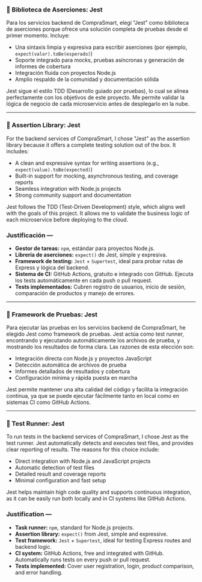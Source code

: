 

### 📌 Biblioteca de Aserciones: Jest

Para los servicios backend de CompraSmart, elegí "Jest" como biblioteca de aserciones porque ofrece una solución completa de pruebas desde el primer momento. Incluye:

- Una sintaxis limpia y expresiva para escribir aserciones (por ejemplo, `expect(valor).toBe(esperado)`)
- Soporte integrado para mocks, pruebas asíncronas y generación de informes de cobertura
- Integración fluida con proyectos Node.js
- Amplio respaldo de la comunidad y documentación sólida

Jest sigue el estilo TDD (Desarrollo guiado por pruebas), lo cual se alinea perfectamente con los objetivos de este proyecto. Me permite validar la lógica de negocio de cada microservicio antes de desplegarlo en la nube.

---

### 📌 Assertion Library: Jest

For the backend services of CompraSmart, I chose "Jest" as the assertion library because it offers a complete testing solution out of the box. It includes:

- A clean and expressive syntax for writing assertions (e.g., `expect(value).toBe(expected)`)
- Built-in support for mocking, asynchronous testing, and coverage reports
- Seamless integration with Node.js projects
- Strong community support and documentation

Jest follows the TDD (Test-Driven Development) style, which aligns well with the goals of this project. It allows me to validate the business logic of each microservice before deploying to the cloud.

### Justificación — 

- **Gestor de tareas:** `npm`, estándar para proyectos Node.js.
- **Librería de aserciones:** `expect()` de Jest, simple y expresiva.
- **Framework de testing:** `Jest` + `Supertest`, ideal para probar rutas de Express y lógica del  backend.
- **Sistema de CI:** GitHub Actions, gratuito e integrado con GitHub. Ejecuta los tests automáticamente en cada push o pull request.
- **Tests implementados:** Cubren registro de usuarios, inicio de sesión, comparación de productos y manejo de errores.



---------------------------------------------------------------------------------------------------


### 📌 Framework de Pruebas: Jest

Para ejecutar las pruebas en los servicios backend de CompraSmart, he elegido Jest como framework de pruebas. Jest actúa como test runner, encontrando y ejecutando automáticamente los archivos de prueba, y mostrando los resultados de forma clara. Las razones de esta elección son:

- Integración directa con Node.js y proyectos JavaScript
- Detección automática de archivos de prueba
- Informes detallados de resultados y cobertura
- Configuración mínima y rápida puesta en marcha

Jest permite mantener una alta calidad del código y facilita la integración continua, ya que se puede ejecutar fácilmente tanto en local como en sistemas CI como GitHub Actions.

---

### 📌 Test Runner: Jest

To run tests in the backend services of CompraSmart, I chose Jest as the test runner. Jest automatically detects and executes test files, and provides clear reporting of results. The reasons for this choice include:

- Direct integration with Node.js and JavaScript projects
- Automatic detection of test files
- Detailed result and coverage reports
- Minimal configuration and fast setup

Jest helps maintain high code quality and supports continuous integration, as it can be easily run both locally and in CI systems like GitHub Actions.


### Justification — 

- **Task runner:** `npm`, standard for Node.js projects.
- **Assertion library:** `expect()` from Jest, simple and expressive.
- **Test framework:** `Jest` + `Supertest`, ideal for testing Express routes and backend logic.
- **CI system:** GitHub Actions, free and integrated with GitHub. Automatically runs tests on every push or pull request.
- **Tests implemented:** Cover user registration, login, product comparison, and error handling.
